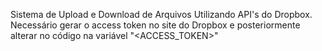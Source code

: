 Sistema de Upload e Download de Arquivos Utilizando API's do Dropbox. Necessário gerar o access token no site do Dropbox e posteriormente alterar no código na variável "<ACCESS_TOKEN>"

